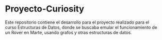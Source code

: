 # Proyecto-Curiosity
Este repositorio contiene el desarrollo para el proyecto realizado para el curso Estructuras de Datos, donde se buscaba emular el funcionamiento de un Rover en Marte, usando grafos y otras estructuras de datos.
